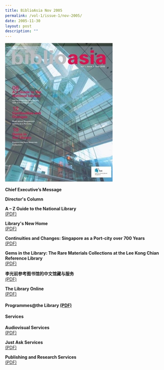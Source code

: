 ```yaml
---
title: BiblioAsia Nov 2005
permalink: /vol-1/issue-1/nov-2005/
date: 2005-11-30
layout: post
description: ""
---
```

<img style="width: 350px; height: 450px;" src="/images/vol-1-issue-1/nov%202005.JPG"><br>

**Chief Executive’s Message** <br>

**Director's Column** <br>

**A – Z Guide to the National Library**<br> [(PDF)](/files/pdf/vol-1/issue-1/v1-Issue1_A-Z%20Guide.pdf)

**Library's New Home**<br> [(PDF)](/files/pdf/vol-1/issue-1/v1-Issue1_Library%20New%20Home.pdf)

**Continuities and Changes: Singapore as a Port-city over 700 Years**<br> [(PDF)](/files/pdf/vol-1/issue-1/v1-Issue1_ContinuitiesChanges.pdf)

**Gems in the Library: The Rare Materials Collections at the Lee Kong Chian Reference Library**<br> [(PDF)](/files/pdf/vol-1/issue-1/v1-Issue1_Gems.pdf)

**李光前参考图书馆的中文馆藏与服务**<br> [(PDF)](/files/pdf/vol-1/issue-1/v1-Issue1_Chinese.pdf)

**The Library Online**<br> [(PDF)](/files/pdf/vol-1/issue-1/v1-Issue1_Library%20Online.pdf)

#### **Programmes@the Library** [(PDF)](/files/pdf/vol-1/issue-1/v1-Issue1_Programmes%20for%20Nov%202005.pdf)

#### **Services**

**Audiovisual Services**<br> [(PDF)](/files/pdf/vol-1/issue-1/v1-Issue1_AV%20services%20for%20Nov%202005.pdf)

**Just Ask Services**<br> [(PDF)](/files/pdf/vol-1/issue-1/v1-Issue1_Just%20Ask%20services%20for%20Nov%202005.pdf)

**Publishing and Research Services**<br> [(PDF)](/files/pdf/vol-1/issue-1/v1-Issue1_Publishing%20and%20Research%20Services%20for%20Nov%202005.pdf)